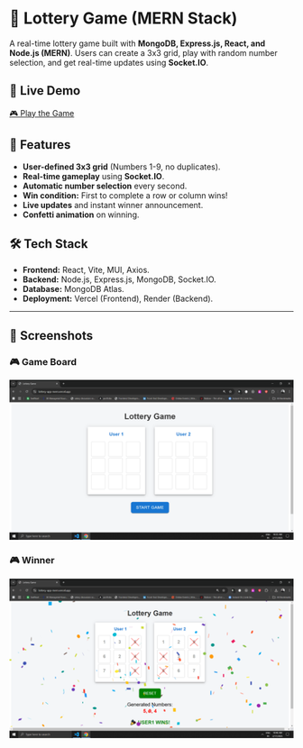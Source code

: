 # 🎲 Lottery Game (MERN Stack)

A real-time lottery game built with **MongoDB, Express.js, React, and Node.js (MERN)**. Users can create a 3x3 grid, play with random number selection, and get real-time updates using **Socket.IO**.

## 🔗 Live Demo  

[🎮 Play the Game](https://lottery-app-mern.vercel.app)

## 🚀 Features

- **User-defined 3x3 grid** (Numbers 1-9, no duplicates).  
- **Real-time gameplay** using **Socket.IO**.  
- **Automatic number selection** every second.  
- **Win condition:** First to complete a row or column wins!  
- **Live updates** and instant winner announcement.  
- **Confetti animation** on winning.  

## 🛠 Tech Stack

- **Frontend:** React, Vite, MUI, Axios.  
- **Backend:** Node.js, Express.js, MongoDB, Socket.IO.  
- **Database:** MongoDB Atlas.  
- **Deployment:** Vercel (Frontend), Render (Backend).  

---


## 📸 Screenshots  

### 🎮 Game Board  
![Game Board](frontend/screenshots/start.png) 

### 🎮 Winner
![Winner](frontend/screenshots/winner.png)  


